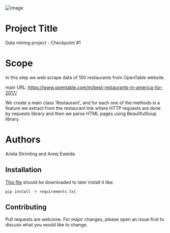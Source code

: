![image](https://logodix.com/logo/44715.png)

# Project Title 
Data mining project - Checkpoint #1

#  Scope
In this step we web scrape data of 100 restaurants from OpenTable website.

main URL: https://www.opentable.com/m/best-restaurants-in-america-for-2017/

We create a main class 'Restaurant', and for each one of the methods is a feature we extract from the restaurant link 
where HTTP requests are done by requests library and then we parse HTML pages using BeautifulSoup library.

# Authors 
Ariela Strimling and Areej Eweida

## Installation
[This file](https://github.com/arstrim/project/blob/master/requirements.txt) should be downloaded to later install it like:
```
pip install -r requirements.txt
```

## Contributing
Pull requests are welcome. For major changes, please open an issue first to discuss what you would like to change.
